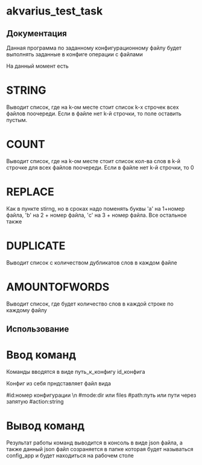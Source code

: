 # akvarius_test_task
## Документация ##

Данная программа по заданному конфигурационному файлу будет выполнять заданные в конфиге операции с файлами

На данный момент есть

# STRING
Выводит список, где на k-ом месте стоит список k-х строчек всех файлов поочереди. Если в файле нет k-й строчки, то поле оставить пустым.

# COUNT
Выводит список, где на k-ом месте стоит список кол-ва слов в k-й строчке для всех файлов поочереди. Если в файле нет k-й строчки, то 0

# REPLACE
Как в пункте stirng, но в сроках надо поменять буквы 'a' на 1+номер файла, 'b' на 2 + номер файла, 'c' на 3 + номер файла. Все остальное также

# DUPLICATE
Выводит список с количеством дубликатов слов в каждом файле

# AMOUNTOFWORDS
Выводит список, где будет количество слов в каждой строке по каждому файлу


## Использование

# Ввод команд

Команды вводятся в виде путь_к_конфигу id_конфига

Конфиг из себя прндставляет файл вида

#id:номер конфигурации \n
#mode:dir или files
#path:путь или пути через запятую
#action:string

# Вывод команд

Результат работы команд выводится в консоль в виде json файла, а также данный json файл созраняется в папке которая
будет называться config_app и будет находиться на рабочем столе




